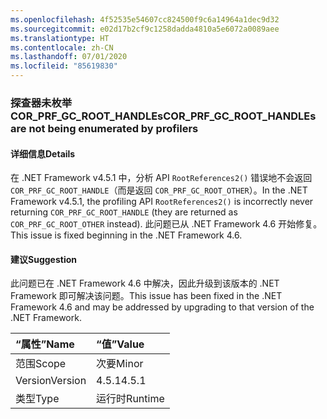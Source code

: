 ```yaml
---
ms.openlocfilehash: 4f52535e54607cc824500f9c6a14964a1dec9d32
ms.sourcegitcommit: e02d17b2cf9c1258dadda4810a5e6072a0089aee
ms.translationtype: HT
ms.contentlocale: zh-CN
ms.lasthandoff: 07/01/2020
ms.locfileid: "85619830"
---
```

### <a name="cor_prf_gc_root_handles-are-not-being-enumerated-by-profilers"></a><span data-ttu-id="db882-101">探查器未枚举 COR_PRF_GC_ROOT_HANDLEs</span><span class="sxs-lookup"><span data-stu-id="db882-101">COR_PRF_GC_ROOT_HANDLEs are not being enumerated by profilers</span></span>

#### <a name="details"></a><span data-ttu-id="db882-102">详细信息</span><span class="sxs-lookup"><span data-stu-id="db882-102">Details</span></span>

<span data-ttu-id="db882-103">在 .NET Framework v4.5.1 中，分析 API <code>RootReferences2()</code> 错误地不会返回 <code>COR_PRF_GC_ROOT_HANDLE</code>（而是返回 <code>COR_PRF_GC_ROOT_OTHER</code>）。</span><span class="sxs-lookup"><span data-stu-id="db882-103">In the .NET Framework v4.5.1, the profiling API <code>RootReferences2()</code> is incorrectly never returning <code>COR_PRF_GC_ROOT_HANDLE</code> (they are returned as <code>COR_PRF_GC_ROOT_OTHER</code> instead).</span></span> <span data-ttu-id="db882-104">此问题已从 .NET Framework 4.6 开始修复。</span><span class="sxs-lookup"><span data-stu-id="db882-104">This issue is fixed beginning in the .NET Framework 4.6.</span></span>

#### <a name="suggestion"></a><span data-ttu-id="db882-105">建议</span><span class="sxs-lookup"><span data-stu-id="db882-105">Suggestion</span></span>

<span data-ttu-id="db882-106">此问题已在 .NET Framework 4.6 中解决，因此升级到该版本的 .NET Framework 即可解决该问题。</span><span class="sxs-lookup"><span data-stu-id="db882-106">This issue has been fixed in the .NET Framework 4.6 and may be addressed by upgrading to that version of the .NET Framework.</span></span>

| <span data-ttu-id="db882-107">“属性”</span><span class="sxs-lookup"><span data-stu-id="db882-107">Name</span></span>    | <span data-ttu-id="db882-108">“值”</span><span class="sxs-lookup"><span data-stu-id="db882-108">Value</span></span>       |
|:--------|:------------|
| <span data-ttu-id="db882-109">范围</span><span class="sxs-lookup"><span data-stu-id="db882-109">Scope</span></span>   |<span data-ttu-id="db882-110">次要</span><span class="sxs-lookup"><span data-stu-id="db882-110">Minor</span></span>|
|<span data-ttu-id="db882-111">Version</span><span class="sxs-lookup"><span data-stu-id="db882-111">Version</span></span>|<span data-ttu-id="db882-112">4.5.1</span><span class="sxs-lookup"><span data-stu-id="db882-112">4.5.1</span></span>|
|<span data-ttu-id="db882-113">类型</span><span class="sxs-lookup"><span data-stu-id="db882-113">Type</span></span>|<span data-ttu-id="db882-114">运行时</span><span class="sxs-lookup"><span data-stu-id="db882-114">Runtime</span></span>|
